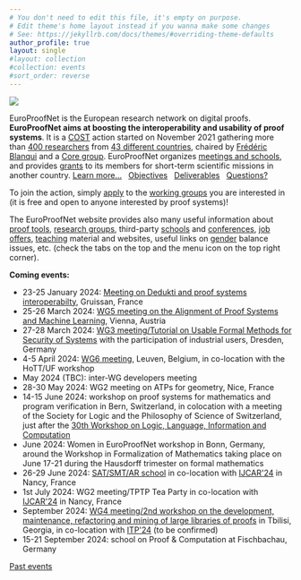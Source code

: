 ```yaml
---
# You don't need to edit this file, it's empty on purpose.
# Edit theme's home layout instead if you wanna make some changes
# See: https://jekyllrb.com/docs/themes/#overriding-theme-defaults
author_profile: true
layout: single
#layout: collection
#collection: events
#sort_order: reverse
---
```


<img src="/_pages/WG1/Jun2022/group_with_frederic.jpg"/>

EuroProofNet is the European research network on digital proofs.
**EuroProofNet aims at boosting the interoperability and usability of
proof systems**.
It is a [COST](http://cost.eu) action started on November 2021
gathering more than [400 researchers](https://www.cost.eu/actions/CA20111/#tabs+Name:Working%20Groups%20and%20Membership) from [43 different countries](../groups), chaired by [Frédéric Blanqui](https://blanqui.gitlabpages.inria.fr/) and a [Core group](../contact).
EuroProofNet organizes [meetings and schools](../events), and provides
[grants](../grants) to its members for short-term scientific missions
in another country. [Learn more...](../description) &nbsp; [Objectives](../objectives) &nbsp; [Deliverables](../deliverables) &nbsp; [Questions?](../contact)

To join the action, simply
[apply](https://e-services.cost.eu/action/CA20111/working-groups/apply)
to the [working groups](../wg) you are interested in (it is free and open to anyone interested by proof systems)!

The EuroProofNet website provides also many useful information about
[proof tools](../tools), [research groups](../groups), third-party
[schools](../schools) and [conferences](../conferences), [job
offers](../jobs), [teaching](../teaching) material and websites,
useful links on [gender](../gender-balance) balance issues,
etc. (check the tabs on the top and the menu icon on the top right
corner).

**Coming events:**

- 23-25 January 2024: [Meeting on Dedukti and proof systems interoperabilty](../wg1-gruissan24), Gruissan, France
- 25-26 March 2024: [WG5 meeting on the Alignment of Proof Systems and Machine Learning](../wg5-vienna24), Vienna, Austria
- 27-28 March 2024: [WG3 meeting/Tutorial on Usable Formal Methods for Security of Systems](../wg3-dresden24) with the participation of industrial users, Dresden, Germany
- 4-5 April 2024: [WG6 meeting](../wg6-leuven), Leuven, Belgium, in co-location with the HoTT/UF workshop
- May 2024 (TBC): inter-WG developers meeting
- 28-30 May 2024: WG2 meeting on ATPs for geometry, Nice, France
- 14-15 June 2024: workshop on proof systems for mathematics and program verification in Bern, Switzerland, in colocation with a meeting of the Society for Logic and the Philosophy of Science of Switzerland, just after the [30th Workshop on Logic, Language, Information and Computation](https://wollic2024.inf.unibe.ch/)
- June 2024: Women in EuroProofNet workshop in Bonn, Germany, around the Workshop in Formalization of Mathematics taking place on June 17-21 during the Hausdorff trimester on formal mathematics
- 26-29 June 2024: [SAT/SMT/AR school](https://sat-smt-ar-school.gitlab.io/www/2024/) in co-location with [IJCAR'24](https://merz.gitlabpages.inria.fr/2024-ijcar/) in Nancy, France
- 1st July 2024: WG2 meeting/TPTP Tea Party in co-location with [IJCAR'24](https://merz.gitlabpages.inria.fr/2024-ijcar/) in Nancy, France
- September 2024: [WG4 meeting/2nd workshop on the development, maintenance, refactoring and mining of large libraries of proofs](../wg4-tbilisi24) in Tbilisi, Georgia, in co-location with [ITP'24](https://www.viam.science.tsu.ge/itp2024/) (to be confirmed)
- 15-21 September 2024: school on Proof & Computation at Fischbachau, Germany

[Past events](../events)

